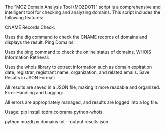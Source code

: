 The "MOZ Domain Analysis Tool (MOZDOT)" script is a comprehensive and intelligent tool for checking and analyzing domains. This script includes the following features:

CNAME Records Check:

Uses the dig command to check the CNAME records of domains and displays the result.
Ping Domains:

Uses the ping command to check the online status of domains.
WHOIS Information Retrieval:

Uses the whois library to extract information such as domain expiration date, registrar, registrant name, organization, and related emails.
Save Results in JSON Format:

All results are saved in a JSON file, making it more readable and organized.
Error Handling and Logging:

All errors are appropriately managed, and results are logged into a log file.

Usage:
pip install tqdm colorama python-whois

python mozdi.py domains.txt --output results.json
